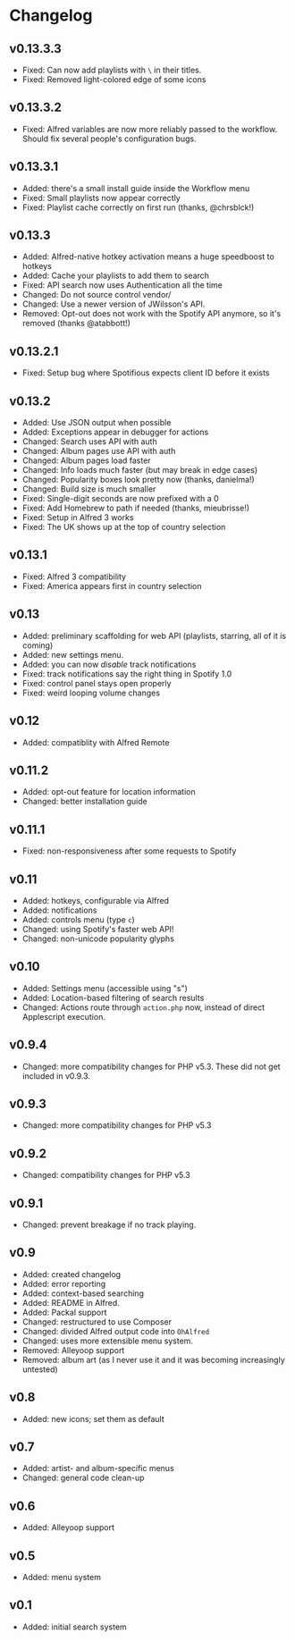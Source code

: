 # Changelog #

## v0.13.3.3 #
- Fixed: Can now add playlists with `\` in their titles.
- Fixed: Removed light-colored edge of some icons

## v0.13.3.2 #
- Fixed: Alfred variables are now more reliably passed to the workflow. Should
	fix several people's configuration bugs.

## v0.13.3.1 #
- Added: there's a small install guide inside the Workflow menu
- Fixed: Small playlists now appear correctly
- Fixed: Playlist cache correctly on first run (thanks, @chrsblck!)

## v0.13.3 #
- Added: Alfred-native hotkey activation means a huge speedboost to hotkeys
- Added: Cache your playlists to add them to search
- Fixed: API search now uses Authentication all the time
- Changed: Do not source control vendor/
- Changed: Use a newer version of JWilsson's API.
- Removed: Opt-out does not work with the Spotify API anymore, so it's removed (thanks @atabbott!)

## v0.13.2.1 #
- Fixed: Setup bug where Spotifious expects client ID before it exists

## v0.13.2 #
- Added: Use JSON output when possible
- Added: Exceptions appear in debugger for actions
- Changed: Search uses API with auth
- Changed: Album pages use API with auth
- Changed: Album pages load faster
- Changed: Info loads much faster (but may break in edge cases)
- Changed: Popularity boxes look pretty now (thanks, danielma!)
- Changed: Build size is much smaller
- Fixed: Single-digit seconds are now prefixed with a 0
- Fixed: Add Homebrew to path if needed (thanks, mieubrisse!)
- Fixed: Setup in Alfred 3 works
- Fixed: The UK shows up at the top of country selection

## v0.13.1 ##
- Fixed: Alfred 3 compatibility
- Fixed: America appears first in country selection

## v0.13 ##
- Added: preliminary scaffolding for web API (playlists, starring, all of it is coming)
- Added: new settings menu.
- Added: you can now *disable* track notifications
- Fixed: track notifications say the right thing in Spotify 1.0
- Fixed: control panel stays open properly
- Fixed: weird looping volume changes

## v0.12 ##
- Added: compatiblity with Alfred Remote

## v0.11.2 ##
- Added: opt-out feature for location information
- Changed: better installation guide

## v0.11.1 ##
- Fixed: non-responsiveness after some requests to Spotify

## v0.11 ##
- Added: hotkeys, configurable via Alfred
- Added: notifications
- Added: controls menu (type `c`)
- Changed: using Spotify's faster web API!
- Changed: non-unicode popularity glyphs

## v0.10 ##
- Added: Settings menu (accessible using "s")
- Added: Location-based filtering of search results
- Changed: Actions route through `action.php` now, instead of direct Applescript execution.

## v0.9.4 ##
- Changed: more compatibility changes for PHP v5.3. These did not get included in v0.9.3.

## v0.9.3 ##
- Changed: more compatibility changes for PHP v5.3

## v0.9.2 ##
- Changed: compatibility changes for PHP v5.3

## v0.9.1 ##
- Changed: prevent breakage if no track playing.

## v0.9 ##

- Added: created changelog
- Added: error reporting
- Added: context-based searching
- Added: README in Alfred.
- Added: Packal support
- Changed: restructured to use Composer
- Changed: divided Alfred output code into `OhAlfred`
- Changed: uses more extensible menu system.
- Removed: Alleyoop support
- Removed: album art (as I never use it and it was becoming increasingly untested)

## v0.8 ##
- Added: new icons; set them as default

## v0.7 ##
- Added: artist- and album-specific menus
- Changed: general code clean-up

## v0.6 ##
- Added: Alleyoop support

## v0.5 ##
- Added: menu system

## v0.1 ##
- Added: initial search system
